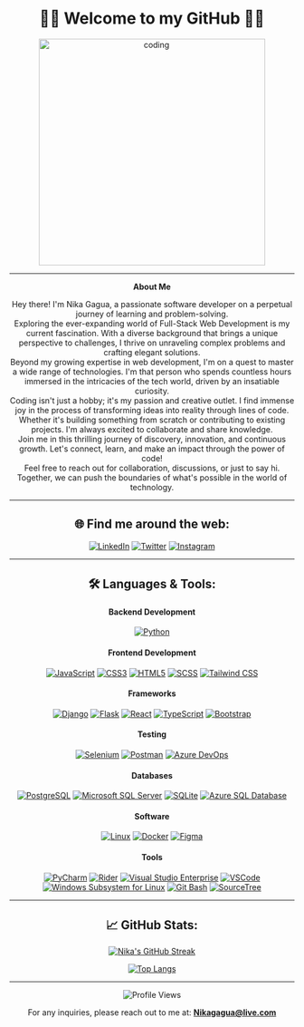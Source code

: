<div align="center">
<h1>🤘🏻 Welcome to my GitHub 🤘🏻</h1>
<img align="center" alt="coding" width="400" src="https://cdn.dribbble.com/users/1162077/screenshots/3848914/programmer.gif"> 
</div>
 
---
 
<div align="center">

**About Me**

Hey there! I'm Nika Gagua, a passionate software developer on a perpetual journey of learning and problem-solving. <br>
Exploring the ever-expanding world of Full-Stack Web Development is my current fascination. With a diverse background that brings a unique perspective to challenges, I thrive on unraveling complex problems and crafting elegant solutions. <br>
Beyond my growing expertise in web development, I'm on a quest to master a wide range of technologies. I'm that person who spends countless hours immersed in the intricacies of the tech world, driven by an insatiable curiosity. <br>
Coding isn't just a hobby; it's my passion and creative outlet. I find immense joy in the process of transforming ideas into reality through lines of code. Whether it's building something from scratch or contributing to existing projects. I'm always excited to collaborate and share knowledge. <br> 
Join me in this thrilling journey of discovery, innovation, and continuous growth. Let's connect, learn, and make an impact through the power of code! <br>
Feel free to reach out for collaboration, discussions, or just to say hi. Together, we can push the boundaries of what's possible in the world of technology. 
</div>
 
---

<h2 align="center">🌐 Find me around the web:</h2>
<div align="center">
 
[![LinkedIn](https://img.shields.io/badge/LinkedIn-blue?style=flat-square&logo=linkedin&labelColor=blue)](https://www.linkedin.com/in/-nikagagua/)
[![Twitter](https://img.shields.io/badge/Twitter-blue?style=flat-square&logo=twitter&labelColor=blue)](https://twitter.com/nicknet1c)
[![Instagram](https://img.shields.io/badge/Instagram-E4405F?style=flat-square&logo=instagram&logoColor=white)](https://www.instagram.com/nicknet1c/)

</div> 
 
---
 
<h2 align="center">🛠️ Languages & Tools:</h2>
 
<h4 align="center">Backend Development</h4> 
<div align="center">
 
[![Python](https://img.shields.io/badge/-Python-black?style=flat-square&logo=python)](https://www.python.org/)
 

</div>

<h4 align="center">Frontend Development</h4>
<div align="center">

[![JavaScript](https://img.shields.io/badge/-JavaScript-black?style=flat-square&logo=javascript)](https://developer.mozilla.org/en-US/docs/Web/JavaScript)
[![CSS3](https://img.shields.io/badge/-CSS3-blue?style=flat-square&logo=css3)](https://developer.mozilla.org/en-US/docs/Web/CSS)
[![HTML5](https://img.shields.io/badge/-HTML5-red?style=flat-square&logo=html5)](https://developer.mozilla.org/en-US/docs/Web/HTML)
[![SCSS](https://img.shields.io/badge/-SCSS-pink?style=flat-square&logo=sass)]()
[![Tailwind CSS](https://img.shields.io/badge/-Tailwind_CSS-38B2AC?style=flat-square&logo=tailwind-css&logoColor=white)]()

</div>


<h4 align="center">Frameworks</h4>
<div align="center">
 
[![Django](https://img.shields.io/badge/-Django-darkgreen?style=flat-square&logo=django)](https://www.djangoproject.com/)
[![Flask](https://img.shields.io/badge/-Flask-black?style=flat-square&logo=flask)](https://flask.palletsprojects.com/)
[![React](https://img.shields.io/badge/-React-black?style=flat-square&logo=react)](https://reactjs.org/)
[![TypeScript](https://img.shields.io/badge/-TypeScript-blue?style=flat-square&logo=typescript)](https://www.typescriptlang.org/)
[![Bootstrap](https://img.shields.io/badge/-Bootstrap-purple?style=flat-square&logo=bootstrap)](https://getbootstrap.com/)


</div>

<h4 align="center">Testing</h4>
<div align="center">

[![Selenium](https://img.shields.io/badge/-Selenium-darkgreen?style=flat-square&logo=selenium)](https://www.selenium.dev/)
[![Postman](https://img.shields.io/badge/-Postman-orange?style=flat-square&logo=postman)](https://www.postman.com/)
[![Azure DevOps](https://img.shields.io/badge/-AzureDevOps-0078D7?style=flat-square&logo=azure-devops)](https://azure.microsoft.com/en-us/services/devops/)

</div>

<h4 align="center">Databases</h4>
<div align="center">

[![PostgreSQL](https://img.shields.io/badge/-PostgreSQL-lightgray?style=flat-square&logo=postgresql)](https://www.postgresql.org/)
[![Microsoft SQL Server](https://img.shields.io/badge/-SQL%20Server-orange?style=flat-square&logo=microsoft-sql-server)](https://www.microsoft.com/en-us/sql-server)
[![SQLite](https://img.shields.io/badge/-SQLite-lightgray?style=flat-square&logo=sqlite)](https://www.sqlite.org/)
[![Azure SQL Database](https://img.shields.io/badge/-Azure%20SQL%20Database-blue?style=flat-square&logo=microsoft-azure)](https://azure.microsoft.com/services/sql-database/)

</div>

<h4 align="center">Software</h4>
<div align="center">

[![Linux](https://img.shields.io/badge/-Linux-black?style=flat-square&logo=linux)](https://www.linux.org/)
[![Docker](https://img.shields.io/badge/-Docker-blue?style=flat-square&logo=docker)](https://www.docker.com/)
[![Figma](https://img.shields.io/badge/-Figma-orange?style=flat-square&logo=figma)](https://www.figma.com/)

</div>
 
<h4 align="center">Tools</h4>
<div align="center">

[![PyCharm](https://img.shields.io/badge/-PyCharm-black?style=flat-square&logo=pycharm)](https://www.jetbrains.com/pycharm/)
[![Rider](https://img.shields.io/badge/-Rider-black?style=flat-square&logo=rider)](https://www.jetbrains.com/rider/)
[![Visual Studio Enterprise](https://img.shields.io/badge/-Visual%20Studio%20Enterprise-purple?style=flat-square&logo=visual-studio)](https://visualstudio.microsoft.com/vs/)
[![VSCode](https://img.shields.io/badge/-VSCode-blue?style=flat-square&logo=visual-studio-code)](https://code.visualstudio.com/)
[![Windows Subsystem for Linux](https://img.shields.io/badge/-WSL-lightgray?style=flat-square&logo=ubuntu)](https://docs.microsoft.com/en-us/windows/wsl/)
[![Git Bash](https://img.shields.io/badge/-Git%20Bash-black?style=flat-square&logo=git)](https://gitforwindows.org/)
[![SourceTree](https://img.shields.io/badge/-SourceTree-blue?style=flat-square&logo=atlassian)](https://www.sourcetreeapp.com/)

</div>

---

<h2 align="center">📈 GitHub Stats:</h2>
<div align="center">

[![Nika's GitHub Streak](https://github-readme-streak-stats.herokuapp.com/?user=nikagagua&theme=radical)](https://github.com/nikagagua)
  
[![Top Langs](https://github-readme-stats.vercel.app/api/top-langs/?username=nikagagua&layout=compact&theme=radical)](https://github.com/nikagagua)

</div>

---

<div align="center">
  
![Profile Views](https://komarev.com/ghpvc/?username=nikagagua&label=Profile%20views&color=0e75b6&style=flat)
  
For any inquiries, please reach out to me at: **Nikagagua@live.com**

</div>
